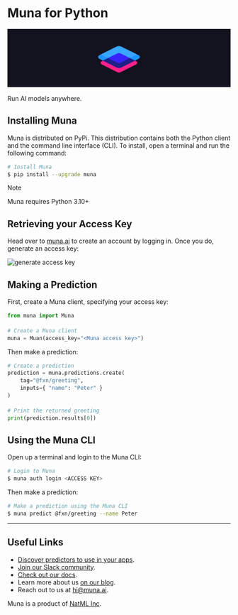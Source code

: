 # Muna for Python

![Muna logo](https://raw.githubusercontent.com/fxnai/.github/main/logo_wide.png)

Run AI models anywhere.

## Installing Muna
Muna is distributed on PyPi. This distribution contains both the Python client and the command line interface (CLI). To install, open a terminal and run the following command:
```sh
# Install Muna
$ pip install --upgrade muna
```

> [!NOTE]
> Muna requires Python 3.10+

## Retrieving your Access Key
Head over to [muna.ai](https://www.muna.ai/account/developer) to create an account by logging in. Once you do, generate an access key:

![generate access key](https://raw.githubusercontent.com/muna-ai/.github/main/access_key.gif)

## Making a Prediction
First, create a Muna client, specifying your access key:
```py
from muna import Muna

# Create a Muna client
muna = Muan(access_key="<Muna access key>")
```

Then make a prediction:
```py
# Create a prediction
prediction = muna.predictions.create(
    tag="@fxn/greeting",
    inputs={ "name": "Peter" }
)

# Print the returned greeting
print(prediction.results[0])
```

## Using the Muna CLI
Open up a terminal and login to the Muna CLI:
```sh
# Login to Muna
$ muna auth login <ACCESS KEY>
```

Then make a prediction:
```sh
# Make a prediction using the Muna CLI
$ muna predict @fxn/greeting --name Peter
```

___

## Useful Links
- [Discover predictors to use in your apps](https://muna.ai/explore).
- [Join our Slack community](https://muna.ai/slack).
- [Check out our docs](https://docs.muna.ai).
- Learn more about us [on our blog](https://blog.muna.ai).
- Reach out to us at [hi@muna.ai](mailto:hi@muna.ai).

Muna is a product of [NatML Inc](https://github.com/natmlx).
